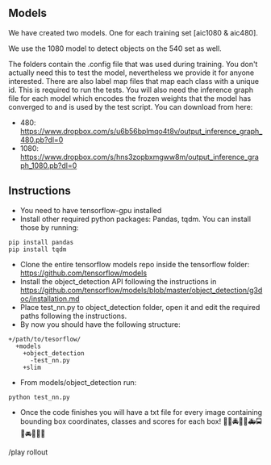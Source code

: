 ## Models

We have created two models. One for each training set [aic1080 & aic480].

We use the 1080 model to detect objects on the 540 set as well.

The folders contain the .config file that was used during training. You don't actually need this to test the model, nevertheless we provide it for anyone interested.
There are also label map files that map each class with a unique id. This is required to run the tests.
You will also need the inference graph file for each model which encodes the frozen weights that the model has converged to and is used by the test script. You can download from here:

- 480: https://www.dropbox.com/s/u6b56bplmqo4t8v/output_inference_graph_480.pb?dl=0
- 1080: https://www.dropbox.com/s/hns3zopbxmgww8m/output_inference_graph_1080.pb?dl=0

## Instructions

- You need to have tensorflow-gpu installed
- Install other required python packages: Pandas, tqdm. You can install those by running:
```
pip install pandas
pip install tqdm
```
- Clone the entire tensorflow models repo inside the tensorflow folder: https://github.com/tensorflow/models
- Install the object_detection API following the instructions in https://github.com/tensorflow/models/blob/master/object_detection/g3doc/installation.md
- Place test_nn.py to object_detection folder, open it and edit the required paths following the instructions.
- By now you should have the following structure:
```
+/path/to/tesorflow/
  +models
    +object_detection
      -test_nn.py
    +slim
```
- From models/object_detection run:
```
python test_nn.py
```
- Once the code finishes you will have a txt file for every image containing bounding box coordinates, classes and scores for each box! :blue_car::police_car::oncoming_police_car::car::red_car::ambulance::oncoming_bus::vertical_traffic_light::oncoming_automobile::bus::fire_engine::truck:

/play rollout
